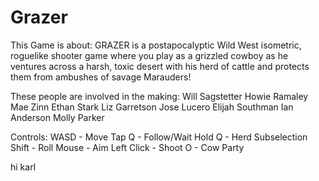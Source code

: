 # Grazer

  This Game is about:
GRAZER is a postapocalyptic Wild West isometric, roguelike shooter game where you play as a grizzled cowboy as he ventures across a harsh, toxic desert with his herd of cattle and protects them from ambushes of savage Marauders! 

  These people are involved in the making:
Will Sagstetter
Howie Ramaley
Mae Zinn
Ethan Stark
Liz Garretson
Jose Lucero
Elijah Southman
Ian Anderson
Molly Parker

  Controls:
WASD - Move
Tap Q - Follow/Wait
Hold Q - Herd Subselection
Shift - Roll
Mouse - Aim
Left Click - Shoot
O - Cow Party

hi karl
